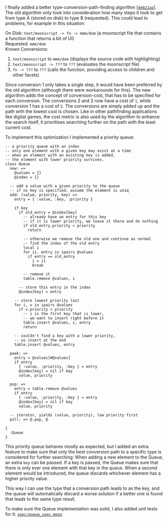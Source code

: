 I finally added a better type-conversion-path-finding algorithm \[[`deb21aa`][deb21aa]\].
The old algorithm only took into consideration how many steps it took to get from type A (stored on disk) to type B (requested).
This could lead to problems, for example in this situation:

On Disk: `text/moonscript -> fn -> mmm/dom` (a moonscript file that contains a function that returns a bit of UI)  
Requested: `mmm/dom`  
Known Conversions:
1. `text/moonscript` to `mmm/dom` (displays the source code with highlighting)
2. `text/moonscript -> ???` to `???` (evaluates the moonscript file)
3. `fn -> ???` to `???` (calls the function, providing access to children and other facets)

Since conversion 1 only takes a single step, it would have been preferred by the old algorithm (although there were workarounds for this).
The new algorithm adds the concept of conversion-cost, that has to be specified for each conversion.
The conversions 2 and 3 now have a cost of `1`, while conversion 1 has a cost of `5`.
The conversions are simply added up and the path with the lowest cost is chosen.
Like in other pathfinding applications like digital games, the cost metric is also used by the algorithm to enhance the search itself,
it prioritises searching further on the path with the least current cost.

To implement this optimization I implemented a priority queue:

    -- a priority queue with an index
    -- only one element with a given key may exist at a time
    -- when an element with an existing key is added,
    -- the element with lower priority survives.
    class Queue
      new: =>
        @values = {}
        @index = {}

      -- add a value with a given priority to the queue
      -- if no key is specified, assume the element is uniq
      add: (value, priority, key) =>
        entry = { :value, :key, :priority }

        if key
          if old_entry = @index[key]
            -- already have an entry for this key
            -- if it is lower priority, we leave it there and do nothing
            if old_entry.priority < priority
              return

            -- otherwise we remove the old one and continue as normal
            -- find the index of the old entry
            local i
            for ii, entry in ipairs @values
              if entry == old_entry
                i = ii
                break

            -- remove it
            table.remove @values, i

          -- store this entry in the index
          @index[key] = entry

        -- store lowest priority last
        for i, v in ipairs @values
          if v.priority < priority
            -- i is the first key that is lower,
            -- we want to insert right before it
            table.insert @values, i, entry
            return

        -- couldn't find a key with a lower priority,
        -- so insert at the end
        table.insert @values, entry

      peek: =>
        entry = @values[#@values]
        if entry
          { :value, :priority, :key } = entry
          @index[key] = nil if key
          value, priority

      pop: =>
        entry = table.remove @values
        if entry
          { :value, :priority, :key } = entry
          @index[key] = nil if key
          value, priority

      -- iterator, yields (value, priority), low priority first
      poll: => @.pop, @
      
    {
      :Queue
    }

This priority queue behaves mostly as expected, but I added an extra feature to make sure that only the
best conversion path to a specific type is considered for further searching:
When adding a new element to the Queue, an extra `key` can be passed.
If a key is passed, the Queue makes sure that there is only ever one element with that key in the queue.
When a second element would be introduced, the queue discards whichever element has a higher priority value.

This way I can use the type that a conversion path leads to as the key,
and the queue will automatically discard a worse solution if a better one is found that leads to the same type result.

To make sure the Queue implementation was solid, I also added unit tests for it: [`spec/queue_spec.moon`][spec]

[deb21aa]: https://git.s-ol.nu/mmm/commit/deb21aa43fe8bf11eb276803973b272913b7e716/
[spec]: https://git.s-ol.nu/mmm/blob/deb21aa43fe8bf11eb276803973b272913b7e716/spec/queue_spec.moon

